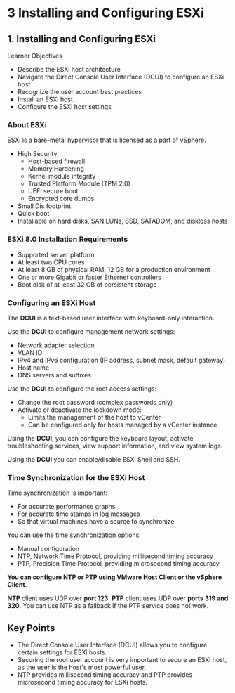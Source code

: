 # 3 Installing and Configuring ESXi

## 1. Installing and Configuring ESXi

Learner Objectives

- Describe the ESXi host architecture
- Navigate the Direct Console User Interface (DCUI) to configure an ESXi host
- Recognize the user account best practices
- Install an ESXi host
- Configure the ESXi host settings

### About ESXi

ESXi is a bare-metal hypervisor that is licensed as a part of vSphere.

- High Security
    - Host-based firewall
    - Memory Hardening
    - Kernel module integrity
    - Trusted Platform Module (TPM 2.0)
    - UEFI secure boot
    - Encrypted core dumps
- Small Dis footprint
- Quick boot
- Installable on hard disks, SAN LUNs, SSD, SATADOM, and diskless hosts

### ESXi 8.0 Installation Requirements

- Supported server platform
- At least two CPU cores
- At least 8 GB of physical RAM, 12 GB for a production environment
- One or more Gigabit or faster Ethernet controllers
- Boot disk of at least 32 GB of persistent storage

### Configuring an ESXi Host

The **DCUI** is a text-based user interface with keyboard-only interaction.

Use the **DCUI** to configure management network settings:

- Network adapter selection
- VLAN ID
- IPv4 and IPv6 configuration (IP address, subnet mask, default gateway)
- Host name
- DNS servers and suffixes

Use the **DCUI** to configure the root access settings:

- Change the root password (complex passwords only)
- Activate or deactivate the lockdown mode:
    - Limits the management of the host to vCenter
    - Can be configured only for hosts managed by a vCenter instance

Using the **DCUI**, you can configure the keyboard layout, activate troubleshooting services, view support information, and view system logs.

Using the **DCUI** you can enable/disable ESXi Shell and SSH.

### Time Synchronization for the ESXi Host

Time synchronization is important:
- For accurate performance graphs
- For accurate time stamps in log messages
- So that virtual machines have a source to synchronize

You can use the time synchronization options:
- Manual configuration
- NTP, Network Time Protocol, providing millisecond timing accuracy
- PTP, Precision Time Protocol, providing microsecond timing accuracy

**You can configure NTP or PTP using VMware Host Client or the vSphere Client**.

**NTP** client uses UDP over **port 123**.
**PTP** client uses UDP over **ports 319 and 320**.
You can use NTP as a fallback if the PTP service does not work.

## Key Points

- The Direct Console User Interface (DCUI) allows you to configure certain settings for ESXi hosts.
- Securing the root user account is very important to secure an ESXi host, as the user is the host's most powerful user.
- NTP provides millisecond timing accuracy and PTP provides microsecond timing accuracy for ESXi hosts.
